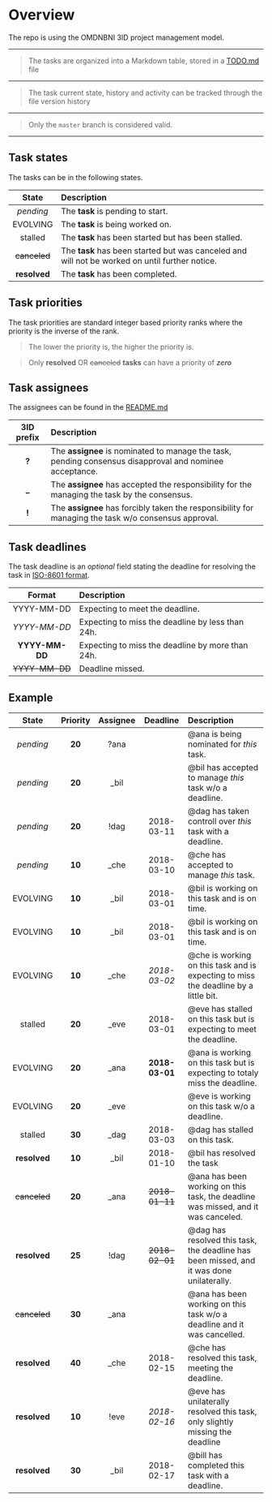 # Overview

The repo is using the OMDNBNI 3ID project management model.

----
> The tasks are organized into a Markdown table, stored in a [TODO.md](../TODO.md) file

----
> The task current state, history and activity can be tracked through the file version history

----
> Only the `master` branch is considered valid.

----

## Task states

The tasks can be in the following states.

| State | Description |
|:-----:|:----------- |
| *pending*    | The **task** is pending to start.
| EVOLVING   | The **task** is being worked on.
| stalled      | The **task** has been started but has been stalled.
| ~~canceled~~ | The **task** has been started but was canceled and will not be worked on until further notice.
| **resolved** | The **task** has been completed.

## Task priorities

The task priorities are standard integer based priority ranks where the priority is the inverse of the rank.

> The lower the priority is, the higher the priority is.

> Only **resolved** OR ~~canceled~~ **tasks** can have a priority of ***zero***

## Task assignees

The assignees can be found in the [README.md](README.md#osnivači)

| 3ID prefix | Description |
|:----------:|:----------- |
| **?** | The **assignee** is nominated to manage the task, pending consensus disapproval and nominee acceptance.
| **_** | The **assignee** has accepted the responsibility for the managing the task by the consensus.
| **!** | The **assignee** has forcibly taken the responsibility for managing the task w/o consensus approval.


## Task deadlines

The task deadline is an *optional* field stating the deadline for resolving the task in [ISO-8601 format](https://en.wikipedia.org/wiki/ISO_8601).

| Format | Description |
|:------:|:----------- |
| YYYY-MM-DD | Expecting to meet the deadline.
| *YYYY-MM-DD* | Expecting to miss the deadline by less than 24h.
| **YYYY-MM-DD** | Expecting to miss the deadline by more than 24h.
| ~~YYYY-MM-DD~~ | Deadline missed.

## Example

| State | Priority | Assignee | Deadline | Description |
|:-----:|:--------:|:--------:|:--------:|:----------- |
| *pending* | **20** | ?ana |            | @ana is being nominated for *this* task.
| *pending* | **20** | _bil |            | @bil has accepted to manage *this* task w/o a deadline.
| *pending* | **20** | !dag | 2018-03-11 | @dag has taken controll over *this* task with a deadline.
| *pending* | **10** | _che | 2018-03-10 | @che has accepted to manage *this* task.
| EVOLVING | **10** | _bil | 2018-03-01 | @bil is working on this task and is on time.
| EVOLVING | **10** | _bil | 2018-03-01 | @bil is working on this task and is on time.
| EVOLVING | **10** | _che | *2018-03-02* | @che is working on this task and is expecting to miss the deadline by a little bit.
| stalled | **20** | _eve | 2018-03-01 | @eve has stalled on this task but is expecting to meet the deadline.
| EVOLVING | **20** | _ana | **2018-03-01** | @ana is working on this task but is expecting to totaly miss the deadline.
| EVOLVING | **20** | _eve |            | @eve is working on this task w/o a deadline.
| stalled | **30** | _dag | 2018-03-03 | @dag has stalled on this task.
| **resolved** | **10** | _bil | 2018-01-10 | @bil has resolved the task
| ~~canceled~~ | **20** | _ana | ~~2018-01-11~~ | @ana has been working on this task, the deadline was missed, and it was canceled.
| **resolved** | **25** | !dag | ~~2018-02-01~~ | @dag has resolved this task, the deadline has been missed, and it was done unilaterally.
| ~~canceled~~ | **30** | _ana |            | @ana has been working on this task w/o a deadline and it was cancelled.
| **resolved** | **40** | _che | 2018-02-15 | @che has resolved this task, meeting the deadline.
| **resolved** | **10** | !eve | *2018-02-16* | @eve has unilaterally resolved this task, only slightly missing the deadline
| **resolved** | **30** | _bil | 2018-02-17 | @bill has completed this task with a deadline.
